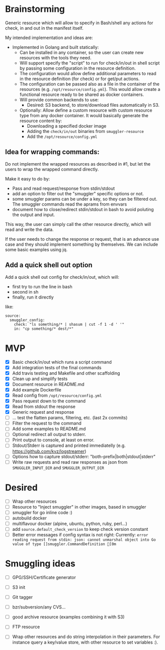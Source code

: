 # Brainstorming

Generic resource which will allow to specify in Bash/shell any actions for
check, in and out in the manifest itself.

My intended implementation and ideas are:

  * Implemented in Golang and built statically:
    * Can be installed in any container, so the user can create new resources
      with the tools they need.
    * Will support specify the "script" to run for check/in/out in shell script
      by passing some configuration in the resource definition.
    * The configuration would allow define additional parameters to read in
      the resource definition (for check) or for get/put actions.
    * The configuration can be passed also as a file in the container of the
      resources (e.g. `/opt/resource/config.yml`). This would allow create
      a functional resource ready to be shared as docker containers.
    * Will provide common backends to use:
      * Desired: S3 backend, to store/download files automatically in S3.
    * Optionally: Allow define a custom resource with custom resource type
      from any docker container. It would basically generate the resource
      content by:
       * Downloading a specified docker image
       * Adding the `check/in/out` binaries from `smuggler-resource`
       * Add the `/opt/resource/config.yml`

## Idea for wrapping commands:

Do not implement the wrapped resources as described in #1,
but let the users to wrap the  wrapped command directly.

Make it easy to do by:

 * Pass and read request/response from stdin/stdout
 * add an option to filter out the "smuggler" specific options or not.
 * some smuggler params can be under a key, so they can be filtered out. The
   smuggler commands read the aprams from envvars
 * document how to close/redirect stdin/stdout in bash to avoid poluting the
   output and input.

This way, the user can simply call the other resource directly, which
will read and write the data.

If the user needs to change the response or request, that is an advance
use case and they should implement something by themselves. We can include
some basic examples using jq.

## Add a quick shell out option

Add a quick shell out config for check/in/out, which will:
 * first try to run the line in bash
 * second in sh
 * finally, run it directly

like:

```
source:
  smuggler_config:
    check: "ls something/* | shasum | cut -f 1 -d ' '"
    in: "cp something/* dest/*"
```

# MVP

 * [X] Basic check/in/out which runs a script command
 * [X] Add integration tests of the final commands
 * [X] Add travis testing and Makefile and other scaffolding
 * [X] Clean up and simplify tests
 * [X] Document resource in README.md
 * [X] Add example Dockerfile
 * [X] Read config from `/opt/resource/config.yml`
 * [X] Pass request down to the command
 * [X] Read from stdout the response
 * [X] Generic request and response
 * [ ] ... test the flatten params, filtering, etc. (last 2x commits)
 * [ ] Filter the request to the command
 * [ ] Add some examples to README.md
 * [ ] Optional redirect all output to stderr.
 * [ ] Print output to console, at least on error.
 * [ ] Stdout/Stderr is captured and printed immediatelly (e.g. https://github.com/kvz/logstreamer)
 * [ ] Options how to capture stdout/stderr: "both-prefix|both|stdout|stderr"
 * [ ] Write raw requests and read raw responses as json from `SMUGGLER_INPUT_DIR` and `SMUGGLER_OUTPUT_DIR`

# Desired

 * [ ] Wrap other resources
 * [ ] Resource to "Inject smuggler" in other images, based in smuggler
 * [ ] smuggler for go inline code :)
 * [ ] autobuild docker
 * [ ] multiflavour docker (alpine, ubuntu, python, ruby, perl...)
 * [ ] add `source.default_check_version` to keep check version constant
 * [ ] Better error messages if config syntax is not right: Currently: `error reading request from stdin: json: cannot unmarshal object into Go value of type []smuggler.CommandDefinition
[0m`

# Smuggling ideas

  * [ ] GPG/SSH/Certificate generator
  * [ ] S3 init
  * [ ] Git tagger
  * [ ] bzr/subversion/any CVS...
  * [ ] good archive resource (examples combining it with S3)
  * [ ] FTP resource
  * [ ] Wrap other resources and do string interpolation in their parameters. For instance query a key/value store, with other resource to set variables :).

